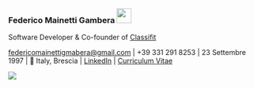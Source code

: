 ### Federico Mainetti Gambera <img src="https://raw.githubusercontent.com/MartinHeinz/MartinHeinz/master/wave.gif" width="30px">

Software Developer & Co-founder of [Classifit](https://github.com/classifit)

[federicomainettigmabera@gmail.com](mailto:federicomainettigmabera@gmail.com) | +39 331 291 8253 | 23 Settembre 1997 | 📍 Italy, Brescia | [LinkedIn](https://www.linkedin.com/in/federicomainettigambera/) | [Curriculum Vitae](https://github.com/FedericoMainettiGambera/FedericoMainettiGambera/blob/main/CV%20Federico%20Mainetti%20Gambera.pdf)

![](https://komarev.com/ghpvc/?username=FedericoMainettiGambera&color=green)

